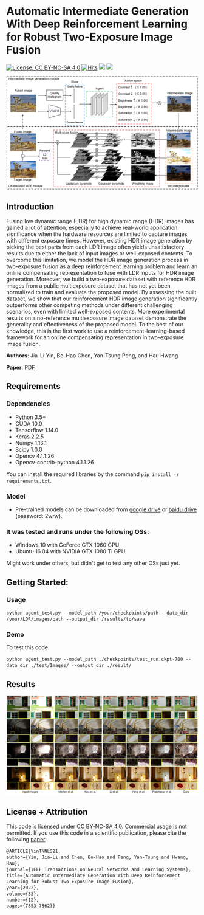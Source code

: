 # Automatic Intermediate Generation With Deep Reinforcement Learning for Robust Two-Exposure Image Fusion

[![License: CC BY-NC-SA 4.0](https://img.shields.io/badge/License-CC%20BY--NC--SA%204.0-lightgrey.svg?style=flat-square)](https://creativecommons.org/licenses/by-nc-sa/4.0/)
[![Hits](https://hits.seeyoufarm.com/api/count/incr/badge.svg?url=https%3A%2F%2Fgithub.com%2Fbigmms%2Freinforcement_learning_hdr&count_bg=%2379C83D&title_bg=%23555555&icon=&icon_color=%23E7E7E7&title=hits&edge_flat=false)](https://hits.seeyoufarm.com)
![](https://img.shields.io/badge/Tensorflow-1.14.0-yellow)
![](https://img.shields.io/badge/Cuda-10.0-blue)

![](./demo/framework1.png)

## Introduction
Fusing low dynamic range (LDR) for high dynamic range (HDR) images has gained a lot of attention, especially to achieve real-world application significance when the hardware resources are limited to capture images with different exposure times. However, existing HDR image generation by picking the best parts from each LDR image often yields unsatisfactory results due to either the lack of input images or well-exposed contents. To overcome this limitation, we model the HDR image generation process in two-exposure fusion as a deep reinforcement learning problem and learn an online compensating representation to fuse with LDR inputs for HDR image generation. Moreover, we build a two-exposure dataset with reference HDR images from a public multiexposure dataset that has not yet been normalized to train and evaluate the proposed model. By assessing the built dataset, we show that our reinforcement HDR image generation significantly outperforms other competing methods under different challenging scenarios, even with limited well-exposed contents. More experimental results on a no-reference multiexposure image dataset demonstrate the generality and effectiveness of the proposed model. To the best of our knowledge, this is the first work to use a reinforcement-learning-based framework for an online compensating representation in two-exposure image fusion.

**Authors**: Jia-Li Yin, Bo-Hao Chen, Yan-Tsung Peng, and Hau Hwang

**Paper**: [PDF](https://ieeexplore.ieee.org/document/9466369)


## Requirements
### Dependencies
* Python 3.5+
* CUDA 10.0 
* Tensorflow 1.14.0
* Keras 2.2.5
* Numpy 1.16.1
* Scipy 1.0.0
* Opencv 4.1.1.26
* Opencv-contrib-python 4.1.1.26

You can install the required libraries by the command `pip install -r requirements.txt`.

### Model
* Pre-trained models can be downloaded from [google drive](https://drive.google.com/drive/folders/1iqkGTl8sqoVEaVFo4uoAJiLFtce_f8cu?usp=sharing) or [baidu drive](https://pan.baidu.com/s/1nLrWmgkYNffSJHB1Fsr0Gw) (password: 2wrw).

### It was tested and runs under the following OSs:
* Windows 10 with GeForce GTX 1060 GPU
* Ubuntu 16.04 with NVIDIA GTX 1080 Ti GPU

Might work under others, but didn't get to test any other OSs just yet.

## Getting Started:
### Usage
```
python agent_test.py --model_path /your/checkpoints/path --data_dir /your/LDR/images/path --output_dir /results/to/save
```
### Demo
To test this code
```
python agent_test.py --model_path ./checkpoints/test_run.ckpt-700 --data_dir ./test/Images/ --output_dir ./result/
```

## Results

![](./demo/results_2.png)

## License + Attribution
This code is licensed under [CC BY-NC-SA 4.0](https://creativecommons.org/licenses/by-nc-sa/4.0/). Commercial usage is not permitted. If you use this code in a scientific publication, please cite the following [paper](https://ieeexplore.ieee.org/document/9466369):
```
@ARTICLE{YinTNNLS21,
author={Yin, Jia-Li and Chen, Bo-Hao and Peng, Yan-Tsung and Hwang, Hau},  
journal={IEEE Transactions on Neural Networks and Learning Systems},  
title={Automatic Intermediate Generation With Deep Reinforcement Learning for Robust Two-Exposure Image Fusion},   
year={2022}, 
volume={33}, 
number={12},
pages={7853-7862}}
```
